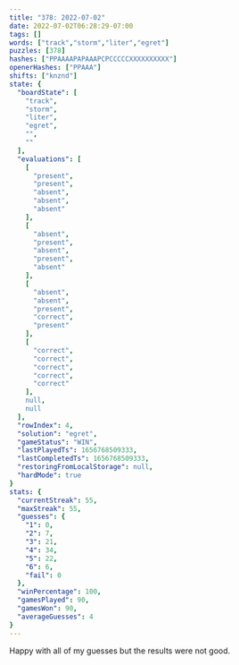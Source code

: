```yaml
---
title: "378: 2022-07-02"
date: 2022-07-02T06:28:29-07:00
tags: []
words: ["track","storm","liter","egret"]
puzzles: [378]
hashes: ["PPAAAAPAPAAAPCPCCCCCXXXXXXXXXX"]
openerHashes: ["PPAAA"]
shifts: ["knznd"]
state: {
  "boardState": [
    "track",
    "storm",
    "liter",
    "egret",
    "",
    ""
  ],
  "evaluations": [
    [
      "present",
      "present",
      "absent",
      "absent",
      "absent"
    ],
    [
      "absent",
      "present",
      "absent",
      "present",
      "absent"
    ],
    [
      "absent",
      "absent",
      "present",
      "correct",
      "present"
    ],
    [
      "correct",
      "correct",
      "correct",
      "correct",
      "correct"
    ],
    null,
    null
  ],
  "rowIndex": 4,
  "solution": "egret",
  "gameStatus": "WIN",
  "lastPlayedTs": 1656768509333,
  "lastCompletedTs": 1656768509333,
  "restoringFromLocalStorage": null,
  "hardMode": true
}
stats: {
  "currentStreak": 55,
  "maxStreak": 55,
  "guesses": {
    "1": 0,
    "2": 7,
    "3": 21,
    "4": 34,
    "5": 22,
    "6": 6,
    "fail": 0
  },
  "winPercentage": 100,
  "gamesPlayed": 90,
  "gamesWon": 90,
  "averageGuesses": 4
}
---
```


<!-- more -->
Happy with all of my guesses but the results were not good.
